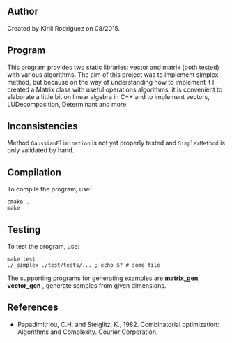 ## Author

Created by Kirill Rodriguez on 08/2015.

## Program

This program provides two static libraries: vector and matrix (both tested) with various algorithms. The aim of this project was to implement simplex method, but because on the way of understanding how to implement it I created a Matrix class with useful operations algorithms, it is convenient to elaborate a little bit on linear algebra in C++ and to implement vectors, LUDecomposition, Determinant and more.

## Inconsistencies

Method `GaussianElimination` is not yet properly tested and `SimplexMethod` is only validated by hand.

## Compilation

To compile the program, use:

    cmake .
    make

## Testing

To test the program, use:

    make test
    ./_simplex ./test/tests/... ; echo $? # some file

The supporting programs for generating examples are **matrix_gen**, **vector_gen** , generate samples from given dimensions.

## References

* Papadimitriou, C.H. and Steiglitz, K., 1982. Combinatorial optimization: Algorithms and Complexity. Courier Corporation.
